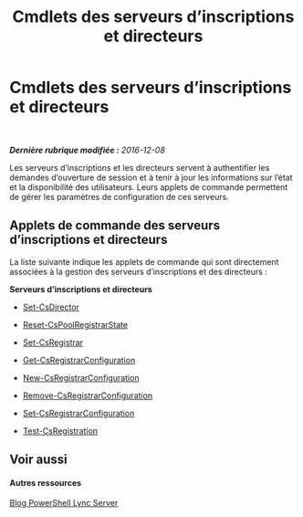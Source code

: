 ﻿---
title: Cmdlets des serveurs d’inscriptions et directeurs
TOCTitle: Cmdlets des serveurs d’inscriptions et directeurs
ms:assetid: 327c08ab-7e1e-47c0-b280-a001722c116f
ms:mtpsurl: https://technet.microsoft.com/fr-fr/library/Gg415641(v=OCS.15)
ms:contentKeyID: 49296805
ms.date: 12/10/2016
mtps_version: v=OCS.15
ms.translationtype: HT
---

# Cmdlets des serveurs d’inscriptions et directeurs

 

_**Dernière rubrique modifiée :** 2016-12-08_

Les serveurs d’inscriptions et les directeurs servent à authentifier les demandes d’ouverture de session et à tenir à jour les informations sur l’état et la disponibilité des utilisateurs. Leurs applets de commande permettent de gérer les paramètres de configuration de ces serveurs.

## Applets de commande des serveurs d’inscriptions et directeurs

La liste suivante indique les applets de commande qui sont directement associées à la gestion des serveurs d’inscriptions et des directeurs :

**Serveurs d’inscriptions et directeurs**

  -   
    [Set-CsDirector](set-csdirector.md)

  -   
    [Reset-CsPoolRegistrarState](reset-cspoolregistrarstate.md)

  -   
    [Set-CsRegistrar](set-csregistrar.md)

  -   
    [Get-CsRegistrarConfiguration](get-csregistrarconfiguration.md)

  -   
    [New-CsRegistrarConfiguration](new-csregistrarconfiguration.md)

  -   
    [Remove-CsRegistrarConfiguration](remove-csregistrarconfiguration.md)

  -   
    [Set-CsRegistrarConfiguration](set-csregistrarconfiguration.md)

  -   
    [Test-CsRegistration](test-csregistration.md)

## Voir aussi

#### Autres ressources

[Blog PowerShell Lync Server](http://go.microsoft.com/fwlink/?linkid=203150%26clcid=0x40c)

